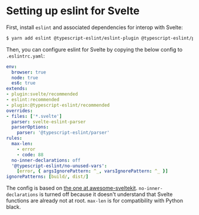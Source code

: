 # Setting up eslint for Svelte

First, install `eslint` and associated dependencies for interop with Svelte:

```bash
$ yarn add eslint @typescript-eslint/eslint-plugin @typescript-eslint/parser svelte-eslint-parser eslint-plugin-svelte --dev
```

Then, you can configure eslint for Svelte by copying the below config to `.eslintrc.yaml`:

```yaml
env:
  browser: true
  node: true
  es6: true
extends:
- plugin:svelte/recommended
- eslint:recommended
- plugin:@typescript-eslint/recommended
overrides:
- files: ['*.svelte']
  parser: svelte-eslint-parser
  parserOptions:
    parser: '@typescript-eslint/parser'
rules:
  max-len:
    - error
    - code: 88
  no-inner-declarations: off
  '@typescript-eslint/no-unused-vars':
    [error, { argsIgnorePattern: ^_, varsIgnorePattern: ^_ }]
ignorePatterns: [build/, dist/]
```

The config is based on [the one at awesome-sveltekit](https://github.com/janosh/awesome-sveltekit/blob/ea85d85d/site/.eslintrc.yml). `no-inner-declarations` is turned off because it doesn't understand that Svelte functions are already not at root. `max-len` is for compatibility with Python black.
